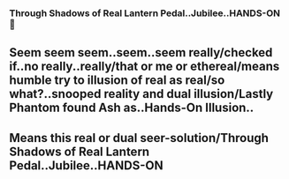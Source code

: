 ### Through Shadows of Real Lantern Pedal..Jubilee..HANDS-ON 👋
## Seem seem seem..seem..seem really/checked if..no really..really/that or me or ethereal/means humble try to illusion of real as real/so what?..snooped reality and dual illusion/Lastly Phantom found Ash as..Hands-On Illusion..
## Means this real or dual seer-solution/Through Shadows of Real Lantern Pedal..Jubilee..HANDS-ON
<!--
**JubileeHands-On/JubileeHands-On** is a ✨ _special_ ✨ repository because its `README.md` (this file) appears on your GitHub profile.

Here are some ideas to get you started:

- 🔭 I’m currently working on ...
- 🌱 I’m currently learning ...
- 👯 I’m looking to collaborate on ...
- 🤔 I’m looking for help with ...
- 💬 Ask me about ...
- 📫 How to reach me: ...
- 😄 Pronouns: ...
- ⚡ Fun fact: ...
-->
